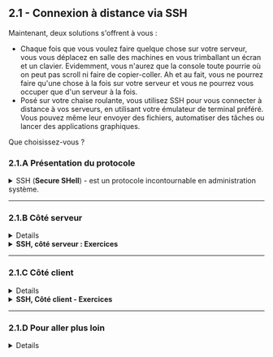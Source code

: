 ## 2.1 - Connexion à distance via SSH
Maintenant, deux solutions s'offrent à vous :
+ Chaque fois que vous voulez faire quelque chose sur votre serveur, vous vous déplacez en salle des machines en vous trimballant un écran et un clavier. Evidemment, vous n'aurez que la console toute pourrie où on peut pas scroll ni faire de copier-coller. Ah et au fait, vous ne pourrez faire qu'une chose à la fois sur votre serveur et vous ne pourrez vous occuper que d'un serveur à la fois.
+ Posé sur votre chaise roulante, vous utilisez SSH pour vous connecter à distance à vos serveurs, en utilisant votre émulateur de terminal préféré. Vous pouvez même leur envoyer des fichiers, automatiser des tâches ou lancer des applications graphiques.

Que choisissez-vous ?

### 2.1.A Présentation du protocole
<details><summary>SSH (<b>Secure SHell</b>) - est un protocole incontournable en administration système.</summary>

Il permet à un **client SSH** de se connecter à un **serveur SSH** de manière <u>sécurisée</u> pour **exécuter des commandes**, **transférer des fichiers** ou encore monter des tunnels.

<details><summary>La sécurité d'SSH repose sur...</summary>

+ **L'authentification du serveur**
    - *Comment être sûr que je parle bien à la bonne machine ? Je ne veux pas envoyer mon fichier confidentiel à n'importe qui.*
    - Le serveur est authentifié par **cryptographie asymmétrique** : vous approuvez sa clef publique, et il est le seul à posséder la clef privée associée.

+ **L'authentification du client**
    - *Je ne veux pas que n'importe qui puisse se connecter à mon serveur.*
    - Le client s'authentifie soit à l'aide d'un **mot de passe**, soit lui aussi par **cryptographie asymmétrique** auprès d'un serveur qui approuve sa clef publique.
    - Le client se connecte en tant qu'un certain **utilisateur** présent sur le système distant. Il acquiert uniquement les privilèges de cet utilisateur et de ses groupes.
+ **Le chiffrement de l'échange**
    - Avant toute chose
        * <img alt="ON DIT CHIFFRER PAS CRYPTER BORDEL" src="img/batman.png" height=200px>
    - *Je ne veux pas que mon mot de passe, mes fichiers, et les commandes que je tape passent en texte clair sur le réseau*
    - La confidentialité de l'échange repose sur la **cryptographie symmétrique**.
        * Le secret partagé par les deux entités est temporaire et négocié grâce à des techniques d'**échange de clefs** (*"Kex"*)

<details><summary>Principe de l'authentification par <b>cryptographie asymmétrique</b> ou <i>Public Key Cryptography</i></summary>

![](img/pkc.jpg)

* Bob génère une **paire de clef** : l'une est **privée**, l'autre **publique**.
    * Seule la clef privée peut déchiffrer ce que la clef publique a chiffré
* Bob **peut partager sa clef publique** avec Alice. Par contre, il fait très attention à ne **jamais montrer sa clef privée** à qui que ce soit.
* **Alice veut authentifier Bob**. Elle **génère donc un message aléatoire** et le **chiffre avec la clef publique de Bob**.
* Pour prouver son identité, **Bob déchiffre ce message avec sa clef privée et le renvoie à Alice**.
* Si le **message déchiffré est bien celui qu'Alice avait généré**, c'est que c'est bien Bob au bout du fil.
    * Evidemment, ça ne tient plus si Bob s'est fait voler sa clef privée.

*NB : On peut aussi utiliser la cryptographie asymmétrique pour assurer la confidentialité d'un message en plus de l'authentification de son auteur - Toutefois, cette technique a le défaut d'être très lente, donc on ne l'utilise que pour de petits messages. Souvent, on l'utilise pour chiffrer une clef secrète, que l'on peut ensuite partager à l'autre pour ensuite chiffrer le reste de l'échange par cryptographie symmétrique.*

</details>

Plus de détails sur [l'établissement d'une connexion SSH](https://www.digitalocean.com/community/tutorials/understanding-the-ssh-encryption-and-connection-process) et les [techniques cryptographiques employées](https://www.hostinger.fr/tutoriels/ssh-linux).
</details>

Le port standard sur lequel écoute un serveur SSH est le port **22/tcp**.
</details>

---

### 2.1.B Côté serveur
<details>

+ L'implémentation de serveur SSH la plus populaire est **`openssh-server`. Procurez-vous ce paquet**.
    - Vous avez sûrement déjà ce paquet suite à l'installation du serveur. Pour le vérifier : `which sshd`. Si l'exécutable n'est pas trouvé, installez le paquet.
        * RHEL : `sudo dnf install openssh-server`
        * Debian : `sudo apt-get update; sudo apt-get install`
+ Jetez un œil au **fichier de configuration de `sshd`** (*SSH daemon*), `/etc/ssh/sshd_config`
    - `sudo more /etc/ssh/sshd_config`
        * NB : `more` est un *pager*, qui vous permet de scroll avec les flèches du clavier et la barre d'espace. D'autres exemples de *pagers* sont `less` et `view`
        * ![](img/sshd_config.png)
    - Le fichier de config prend la forme `<Directive> <Valeurs...>`.
        * Les directives sont expliquées par `man sshd_config`
        * E.g. `PermitRootLogin prohibit-password` autorise le login de `root` via SSH à condition qu'il s'authentifie par clef privée.
        * Comme dans presque tous les fichiers de configuration, un `#` marque le début d'un commentaire mono-ligne
    - Comme pour la plupart des services : <u>après avoir modifié la configuration de `sshd`, vous devez **systématiquement redémarrer le service** pour que les changements prennent effet, puis **vérifier que le service fonctionne toujours**.</u>
        * `sudo systemctl restart sshd`
+ Vérifiez l'**état du service `sshd`** (*SSH daemon*)
    - `systemctl status sshd`
        * Si le service n'est pas démarré, lancez-le et activez-le au démarrage
            * `sudo systemctl start sshd; sudo systemctl enable sshd` ou simplement `sudo systemctl enable --now sshd`
+ Vérifiez que le **port `22/tcp` est ouvert sur le pare-feu du serveur**. Sinon, ouvrez le.
    - Vérifier :
        * RHEL : `sudo firewall-cmd --list-all`. Vous devriez avoir soit `ssh` dans la section *services*,  soit `22/tcp` dans la section *ports*.
            * ![](img/firewall-cmd-ssh.png)
        * Ubuntu : `sudo ufw status verbose`. Si autorisé, le port `22/tcp` précède `ALLOW IN`.
    - Ouvrir les ports :
        * RHEL : `sudo firewall-cmd --permanent --add-service ssh`
        * Ubuntu : `sudo ufw allow 22/tcp`
    - **NB : en production, il est hors de question d'ouvrir votre port SSH au monde entier**.
        * On **filtrerait sur la base de l'adresse IP source**, par exemple pour n'autoriser la connexion que depuis votre VPN et votre réseau local d'administration.
            * Pour des services pas trop critiques, on pourrait laisser SSH ouvert à tous sur le pare-feu du serveur mais filtrer au niveau du pare-feu-passerelle.
        * On aurait éventuellement un service comme `fail2ban` pour créer dynamiquement des règles de pare-feu bloquant les IP qui font trop de tentatives de connexion.
+ Faites un **test de connexion local**
    - `ssh localhost`
        * `ssh` provient du paquet `openssh-client[s]`

**_NB : Si vous avez une VM en mode NAT, il vous faudra une [règle de redirection de port](https://nsrc.org/workshops/2014/sanog23-virtualization/raw-attachment/wiki/Agenda/ex-virtualbox-portforward-ssh.htm) pour exposer votre service SSH au monde extérieur_**.

</details>

<details><summary><b>SSH, côté serveur : Exercices</b><br/></summary>

#### Exercice 1 : Modifier la configuration du serveur SSH (facile) 
<details>

Le but est :
+ <u>**D'afficher le message** `Interdiction de me hack, sinon je le dis à ma maman` **dès qu'un client se connecte à votre serveur, avant même qu'il ne rentre son mot de passe**</u>
    - Vous devrez stocker ce message dans `/etc/issue.net`.
    - *Indice :* `man sshd_config | grep Banner`
+ <u>**D'afficher le message** `Apéro vendredi 18h` **après un login réussi du client**</u>.
    - *Indice :* `man sshd_config | grep PrintMotd`, `man motd`

Vous aurez besoin d'un éditeur de texte comme [vi](https://linux.goffinet.org/administration/traitement-du-texte/editeur-de-texte-vi/) ou [nano](https://doc.ubuntu-fr.org/nano).

Vous pouvez tester la modification en vous connectant localement : `ssh localhost`.
</details>

#### Exercice 2 : Modifier les paramètres réseau du serveur SSH (facile) 
<details><summary>Pour des raisons de sécurité, un serveur a le plus souvent une interface réseau dédiée à l'administration, avec une adresse IP propre. C'est sur cette interface uniquement que l'on expose le service.</summary>

Même si vous n'avez sûrement quant à vous qu'une interface réseau, vous allez faire comme si, et durcir la configuration réseau du serveur SSH.

Le but est __de *bind* le serveur SSH à une seule adresse IP plutôt qu'à toutes les adresses du serveur__</u>
    - *Indice :* [*ListenAdress*](https://www.cyberciti.biz/tips/howto-openssh-sshd-listen-multiple-ip-address.html)

+ Vous pouvez tester la modification avec la commande : `ss -lt` (liste des sockets TCP en écoute de connexions entrantes).
    - Si le port `ssh` n'est plus en écoute sur `0.0.0.0` et `::`, mais sur les adresses que vous avez indiquées, vous avez réussi.

Indiquer la *"bind address"* est une bonne pratique que vous serez amenés à mettre en oeuvre avec tous vos services.
</details>

#### Exercice 3 : Contrôle d'accès basique (modéré) 
<details>

Vos objectifs sont :
+ **<u>Filtrer le trafic SSH selon l'IP source</u>** : autorisez uniquement `127.0.0.1` (localhost) et l'IP d'une autre machine sous votre contrôle.
    - *Indices :*
        * [firewall-cmd cheatsheet](https://gist.github.com/davydany/0ad377f6de3c70056d2bd0f1549e1017), [ufw cheatsheet](https://blog.rtsp.us/ufw-uncomplicated-firewall-cheat-sheet-a9fe61933330), [iptables cheatsheet](https://andreafortuna.org/2019/05/08/iptables-a-simple-cheatsheet/)
+ **Créer le groupe `noobs`, y ajouter votre utilisateur et <u>autoriser l'authentification par mot de passe uniquement aux utilisateurs du groupe `noobs`</u>**
    - *Indices :*
        - `man groupadd`, `man groupdel`
        - `usermod --help | grep -2 \\-G`
        - [*Match* statements](https://www.linuxquestions.org/questions/linux-security-4/securing-ssh-allow-denying-and-match-statements-4175530596/)
        - `man sshd_config | grep PasswordAuthentication`
+ **Créer l'utilisateur** `toto` **et autoriser sa connexion en SSH en local uniquement**
    - *Indices :*
        - `man useradd`, `man userdel`
        - [*Match* statements](https://www.linuxquestions.org/questions/linux-security-4/securing-ssh-allow-denying-and-match-statements-4175530596/)

</details>

#### Exercice 4 : Fail2Ban (avancé) 
<details>

+ Installer et configurer [`fail2ban`](https://doc.ubuntu-fr.org/fail2ban) **pour mettre en quarantaine pour 4h les IP qui connaissent un échec d'authentification plus de 3 fois de suite en 5 minutes.**
+ Se connecter localement ou avec un autre utilisateur et **sortir l'IP bannie de la quarantaine**.
</details>

</details>

---

### 2.1.C Côté client
<details>

Le client OpenSSH est installé par défaut sur Windows, MacOS et la plupart des distributions Linux.

Sur Linux, il est fourni par le paquet `openssh-client` (Debian) / `openssh-clients` (RHEL).

#### Première connexion au serveur, authentification par mot de passe
<details>

+ `ssh [user@]<host>`
    - E.g. `ssh admin@192.168.1.173`
    - La partie `user@` est facultative si vous vous connectez avec le même nom d'utilisateur que sur le client.
    - Option `-p <port>` pour spécifier un port TCP autre que `22`
+ A la **première connexion** avec le serveur, on vous demande d'**approuver ou non son identité**.
    - ![](img/accept-hostkey.png)
    - En cas de doute, on peut vérifier que la *fingerprint* annoncée est bien celle qui est associée aux clefs de notre serveur :
        * Sur le serveur : `ssh-keygen -lf /etc/ssh/ssh_host_ed25519.pub` (clef publique) ou `sudo ssh-keygen -lf /etc/ssh/ssh_host_ed25519` (clef privée)
            * *(Il se peut que le serveur utilise une autre paire de clefs)*
        * ![](img/right-key.png)
    - En approuvant, vous **ajoutez la clef publique du serveur au fichier `~/.ssh/known_hosts` du client**. A l'avenir, tant que le serveur vous présente cette clef publique, vous lui ferez automatiquement confiance.
        * En cas de changement de clef publique, ou si vous ne faites plus confiance au serveur, vous pouvez supprimer la ligne le concernant dans le fichier à la main ou utiliser `ssh-keygen -R <host>`.
+ C'est ensuite **au tour du client de s'authentifier**. Par défaut, on vous demande un mot de passe.
+ Vous êtes maintenant connecté à un shell sur le serveur.
    - `exit` pour vous déconnecter.
</details>

#### Authentification par clef privée
<details>

+ **Générez une paire de clefs côté client** : `ssh-keygen -t ed25519`
    - Lorsque l'utilitaire vous propose de chiffrer votre clef privée avec une **passphrase**, faites-le.
        * Certes, sans passphrase, vous pourrez vous connecter instantanément à un serveur.
        * Seulement, le jour où votre clef privée est volée, votre identité est compromise. **Avec une passphrase, il faudrait non seulement voler la clef privée, mais aussi connaître son mot de passe**. 
    - Vous pouvez avoir plusieurs clefs différentes - pour choisir laquelle utiliser quand vous vous connectez, utilisez l'option `-i <path/to/clef/privée>` de ssh
        * *E.g. `ssh -i ~/.ssh/SIA`*
    - **<u>Ne partagez jamais votre clef privée.</u>**
    - L'option `-t` sélectionne l'algorithme de cryptographie à clefs publique utiliser. `ed25519` est un bon choix.
+ **Publiez votre clef publique sur le serveur** : `ssh-copy-id [-i <path/to/clef/privée>] [user@]<host>`.
    - *E.g. `ssh-copy-id admin@192.168.1.173`*
    - Cela ajoute votre clef publique à `~/.ssh/authorized_keys`, **pour votre utilisateur**, **côté serveur**.
        * Toutes les clefs publiques présentes dans ce fichier peuvent être utilisées pour se connecter à votre compte sur le serveur.
        * Pour révoquer une clef publique, supprimez la de ce fichier.
+ **Authentifiez-vous par clef publique**
    - `ssh [-i <path/to/clef/privée>] [user@]<host>`
        * *E.g. `ssh admin@192.168.1.173`* 
        * Si vous avez protégé votre clef privée avec une passphrase, vous devrez la rentrer en vous connectant.

![](img/ssh-manip-pubkey.png)
</details>


#### Raccourci d'hôte & SSH agent
<details><summary>Pour améliorer votre confort côté client, vous pouvez configurer des raccourcis vers vos serveurs et utiliser `ssh-agent` pour taper vos mots de passe moins souvent.</summary>

+ **Raccourci d'hôte**
    - Sert à **donner un surnom à un serveur** et à retenir les **options à utiliser pour lui** en particulier
    - Ajoutez une entrée au fichier `~/.ssh/config`
    - Exemple : 
        * ```lua
            Host mons  # alias
                Hostname 192.168.1.173
                User admin # utilisateur par défaut
                IdentityFile ~/.ssh/id_labs_linux # clef privée à utiliser
                LocalForward 19090 localhost:9090 # tunnel de local port forwarding pour exposer cockpit côté client

            ```
        * Il suffit maintenant de taper `ssh mons` au lieu de `ssh -i ~/.ssh/id_labs_linux -L 19090:localhost:9090 admin@192.168.1.173` !
+ **SSH-Agent**
    - Sert à garder en mémoire de façon sécurisée vos **clefs privées** pour que vous **n'ayez pas à retaper la passphrase toutes les deux secondes**
    - `eval $(ssh-agent -s)` (lance SSH-Agent dans ce shell)
    - `ssh-add [-i <path/to/clef/privée>]` (ajoute une clef privée à SSH-Agent - vous n'aurez ensuite plus besoin de taper sa passphrase)
        - Sans l'option `-i`, vous ajoutez votre clef privée par défaut.
    - Lorsque vous quittez votre shell, les clefs privées ajoutées sont oubliées.
</details>

#### Transfert de fichiers via SSH avec SCP et Rsync
<details><summary>SSH permet d'envoyer facilement des fichiers entre deux hôtes distants, de manière sécurisée.</details>

+ `scp /path/to/fichier/local [user@]<host>:/path/to/fichier/distant` : copie du local vers le distant
    - *E.g. `scp ~/Downloads/ca.crt mons:/usr/local/share/ca-certificates/`*
    - Vous pouvez aussi copier dans l'autre sens.
    - Option `-r` pour copier un répertoire
+ `rsync` utilise la même syntaxe. L'avantage est qu'il ne copie que les fichiers qui ne sont pas encore présents à la destination (synchronisation).
    - `-a` : mode archive. Copie aussi les liens, les permissions ... Quasiment toujours utilisé.
    - `--delete` : supprime les fichiers qui sont présents à la destination, mais absents à la source (pour que le dossier destination soit le miroir du dossier source)
    - *E.g.* `rsync -a --delete admin@192.168.1.173:/var/log logs_serveur`
</details>

</details>

<details><summary><b>SSH, Côté client - Exercices</b></br></summary>

#### Exercice 1 : Ça s'en va et ça revient (modéré)
<details>

+ Vous **connecter à votre serveur. Remplacer sa paire de clefs SSH par défaut**. Vous déconnecter.
    - *Indice :* `man sshd_config | grep -A2 HostKey\$`
+ Vous **reconnecter au serveur**.
    - *Indice :* `man ssh-keygen | grep -2 \\-R`
+ Côté client, **générer une clef privée SSH de type RSA et de taille 4096 bits, avec une passphrase, et la stocker à `~/.ssh/exo`**
+ Vous authentifier au serveur par clef privée **sans indiquer d'options** et **sans avoir à taper votre passphrase** lors de la connexion.
+ **Sur le serveur, révoquer la clef publique avec laquelle vous venez de vous connecter**. Déconnectez-vous. A présent, la connexion avec votre nouvelle clef privée ne doit plus fonctionner.
</details>
</details>

---

### 2.1.D Pour aller plus loin
<details>

+ SSH pour faire des **tunnels** :
    - `-L` : [Local Port Forwarding](https://www.ssh.com/academy/ssh/tunneling-example) - exposer un port distant localement
    - `-R` : [Remote Port Forwarding](https://www.ssh.com/academy/ssh/tunneling-example) - exposer un port local sur l'hôte distant
    - `-D` : [Dynamic Port Forwarding (SOCKS proxy)](https://ma.ttias.be/socks-proxy-linux-ssh-bypass-content-filters/) - proxy Web via l'hôte distant
    - `-J` : [SSH Gateway (jump)](https://goteleport.com/blog/ssh-jump-server/)
+ Authentification du client par clef privée avec une [**Smartcard**](https://ubuntu.com/server/docs/security-smart-cards-ssh)
    - Clef privée isolée sur un support physique, ne se retrouve jamais dans la mémoire de l'ordinateur. La Smartcard gère les opérations cryptographiques elle-même.
+ [**X11 Forwarding**](https://ostechnix.com/how-to-configure-x11-forwarding-using-ssh-in-linux/) : exécuter des applications graphiques à distance via SSH
+ [**Ouvrir des fichiers avec VSCode** à distance via SSH](https://code.visualstudio.com/docs/remote/ssh)
+ Sécurité :
    - [**Fail2Ban**](https://doc.ubuntu-fr.org/fail2ban) : bannir automatiquement les IP qui font trop de tentatives de login
    - [`/etc/security/access.conf`](https://man7.org/linux/man-pages/man5/access.conf.5.html) : Filtrage des logins au niveau de PAM, système d'authentification des utilisateurs
+ `quicssh` : [booster les performances d'SSH en utilisant **QUIC au lieu de TCP**](https://korben.info/booster-ssh-quic-quicssh.html)

</details>

